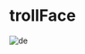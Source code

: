 # trollFace
![de](https://user-images.githubusercontent.com/16246809/50369220-c174aa00-05a2-11e9-843f-656798f32cc1.png)
